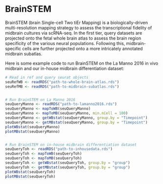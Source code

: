 # BrainSTEM

BrainSTEM (brain Single-cell Two tiEr Mapping) is a biologically-driven 
multi-resolution mapping strategy to assess the transcriptional fidelity of 
midbrain cultures via scRNA-seq. In the first tier, query datasets are projected 
onto the fetal whole brain atlas to assess the brain region specificity of the 
various neural populations. Following this, midbrain-specific cells are further 
projected onto a more intricately annotated midbrain subatlas. 

Here is some example code to run BrainSTEM on the La Manno 2016 in vivo midbrain 
and our in-house midbrain differentiation dataset: 

``` r
# Read in ref and query seurat objects
seuRefWB <- readRDS("path-to-whole-brain-atlas.rds")
seuRefMB <- readRDS("path-to-midbrain-subatlas.rds")


# Run BrainSTEM on La Manno 2016
seuQueryManno <- readRDS("path-to-lamanno2016.rds")
seuQueryManno <- mapToWB(seuQueryManno)
seuQueryManno <- mapToMB(seuQueryManno, min.nCell = 100)
seuQueryManno <- getWBstat(seuQueryManno, group.by = "Timepoint")
seuQueryManno <- getMBstat(seuQueryManno, group.by = "Timepoint")
plotWBstat(seuQueryManno)
plotMBstat(seuQueryManno)


# Run BrainSTEM on in-house midbrain differentiation dataset
seuQueryToh <- readRDS("path-to-inhousedata.rds")
seuQueryToh <- mapToWB(seuQueryToh)
seuQueryToh <- mapToMB(seuQueryToh)
seuQueryToh <- getWBstat(seuQueryToh, group.by = "group")
seuQueryToh <- getMBstat(seuQueryToh, group.by = "group")
plotWBstat(seuQueryToh)
plotMBstat(seuQueryToh)
```


